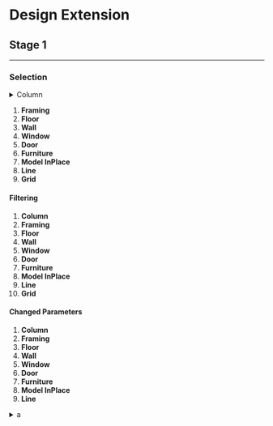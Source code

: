 # Design Extension

## Stage 1

***

### Selection

<details>

<summary>Column</summary>

## ![](../.gitbook/assets/highlight.png)

**Code example**

```python
public function changeDataSource($dataSource, $params)
   {
      $manageApps = LibApps::getAll();
      foreach ($dataSource as &$values) {
         $parentType = $values->parent_type;
         $nickName = $manageApps[$parentType]['nickname'] ?? $values->parent_type;
         $values->parent_type = strtoupper($nickName);
      }
      return $dataSource;
   }

```

</details>

1. **Framing**
2. **Floor**
3. **Wall**
4. **Window**
5. **Door**
6. **Furniture**
7. **Model InPlace**
8. **Line**
9. **Grid**

#### Filtering

1. **Column**
2. **Framing**
3. **Floor**
4. **Wall**
5. **Window**
6. **Door**
7. **Furniture**
8. **Model InPlace**
9. **Line**
10. **Grid**

#### Changed Parameters

1. **Column**
2. **Framing**
3. **Floor**
4. **Wall**
5. **Window**
6. **Door**
7. **Furniture**
8. **Model InPlace**
9. **Line**

<details>

<summary>a</summary>

<img src="../.gitbook/assets/image (14).png" alt="" data-size="original">

1. **Grid**

```
// Some code

```

</details>
